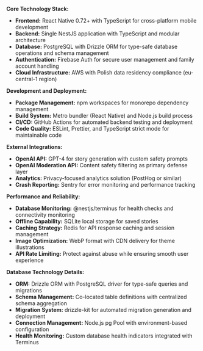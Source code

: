 **Core Technology Stack:**

- **Frontend:** React Native 0.72+ with TypeScript for cross-platform mobile development
- **Backend:** Single NestJS application with TypeScript and modular architecture
- **Database:** PostgreSQL with Drizzle ORM for type-safe database operations and schema management
- **Authentication:** Firebase Auth for secure user management and family account handling
- **Cloud Infrastructure:** AWS with Polish data residency compliance (eu-central-1 region)

**Development and Deployment:**

- **Package Management:** npm workspaces for monorepo dependency management
- **Build System:** Metro bundler (React Native) and Node.js build process
- **CI/CD:** GitHub Actions for automated backend testing and deployment
- **Code Quality:** ESLint, Prettier, and TypeScript strict mode for maintainable code

**External Integrations:**

- **OpenAI API:** GPT-4 for story generation with custom safety prompts
- **OpenAI Moderation API:** Content safety filtering as primary defense layer
- **Analytics:** Privacy-focused analytics solution (PostHog or similar)
- **Crash Reporting:** Sentry for error monitoring and performance tracking

**Performance and Reliability:**

- **Database Monitoring:** @nestjs/terminus for health checks and connectivity monitoring
- **Offline Capability:** SQLite local storage for saved stories
- **Caching Strategy:** Redis for API response caching and session management
- **Image Optimization:** WebP format with CDN delivery for theme illustrations
- **API Rate Limiting:** Protect against abuse while ensuring smooth user experience

**Database Technology Details:**

- **ORM:** Drizzle ORM with PostgreSQL driver for type-safe queries and migrations
- **Schema Management:** Co-located table definitions with centralized schema aggregation
- **Migration System:** drizzle-kit for automated migration generation and deployment
- **Connection Management:** Node.js pg Pool with environment-based configuration
- **Health Monitoring:** Custom database health indicators integrated with Terminus
